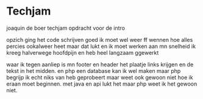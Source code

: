 # Techjam
joaquin de boer techjam opdracht voor de intro

opzich ging het code schrijven goed ik moet wel weer ff wennen hoe alles percies ookalweer heet
maar dat lukt en ik moet werken aan mn snelheid ik kreeg halverwege hoofdpijn en heb heel langzaam ggewerkt

waar ik tegen aanliep is mn footer en header het plaatje links krijgen en de tekst in het midden.
en php een database kan ik wel maken maar php begrijp ik echt niks van
heb geprobeert maar weet ook gewoon niet hoe ik eraan moet beginnen.
met java en api lukt het maar php weet ik het gewoon niet.
